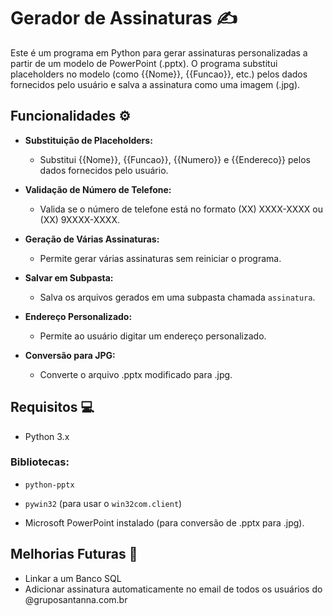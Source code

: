 # Gerador de Assinaturas ✍️

Este é um programa em Python para gerar assinaturas personalizadas a partir de um modelo de PowerPoint (.pptx). O programa substitui placeholders no modelo (como {{Nome}}, {{Funcao}}, etc.) pelos dados fornecidos pelo usuário e salva a assinatura como uma imagem (.jpg).

## Funcionalidades ⚙️

- **Substituição de Placeholders:**
  - Substitui {{Nome}}, {{Funcao}}, {{Numero}} e {{Endereco}} pelos dados fornecidos pelo usuário.
  
- **Validação de Número de Telefone:**
  - Valida se o número de telefone está no formato (XX) XXXX-XXXX ou (XX) 9XXXX-XXXX.
  
- **Geração de Várias Assinaturas:**
  - Permite gerar várias assinaturas sem reiniciar o programa.
  
- **Salvar em Subpasta:**
  - Salva os arquivos gerados em uma subpasta chamada `assinatura`.
  
- **Endereço Personalizado:**
  - Permite ao usuário digitar um endereço personalizado.
  
- **Conversão para JPG:**
  - Converte o arquivo .pptx modificado para .jpg.

## Requisitos 💻

- Python 3.x

### Bibliotecas:
- `python-pptx`
- `pywin32` (para usar o `win32com.client`)

- Microsoft PowerPoint instalado (para conversão de .pptx para .jpg).

## Melhorias Futuras 🔧

- Linkar a um Banco SQL
- Adicionar assinatura automaticamente no email de todos os usuários do @gruposantanna.com.br
